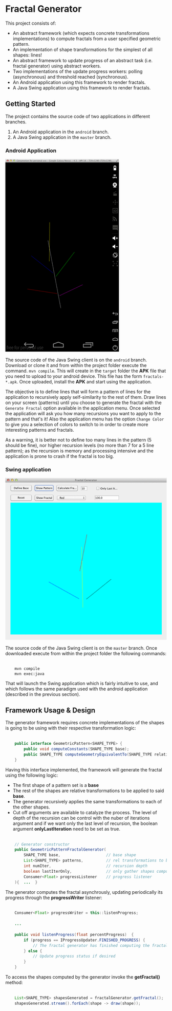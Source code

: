 # Fractal Generator

This project consists of:
- An abstract framework (which expects concrete transformations implementations) to compute fractals from a user specified geometric pattern.
- An implementation of shape transformations for the simplest of all shapes: lines!
- An abstract framework to update progress of an abstract task (i.e. fractal generator) using abstract workers.
- Two implementations of the update progress workers: polling (asynchronous) and threshold reached (synchronous).
- An Android application using this framework to render fractals.
- A Java Swing application using this framework to render fractals.

## Getting Started

The project contains the source code of two applications in different branches.
1. An Android application in the `android` branch.
2. A Java Swing application in the `master` branch.

### Android Application

![](README/fractal-android.gif)

The source code of the Java Swing client is on the `android` branch. Download or clone it and from within the
project folder execute the command. `mvn compile`. This will create in the `target` folder the **APK** file that you need to upload to your
android device. This file has the form `fractals-*.apk`. Once uploaded, install the **APK** and start using the application.

The objective is to define lines that will form a pattern of lines for the application to recursively apply
self-similarity to the rest of them. Draw lines on your screen (patterns) until you choose to generate the fractal
with the `Generate Fractal` option available in the application menu. Once selected the application will ask you how many recursions
you want to apply to the pattern and that's it! Also the application menu has the option `Change Color` to give you
a selection of colors to switch to in order to create more interesting patterns and fractals.

As a warning, it is better not to define too many lines in the pattern (5 should be fine), nor higher recursion levels
(no more than 7 for a 5 line pattern); as the recursion is memory and processing intensive and the application is prone
to crash if the fractal is too big.

### Swing application

![](README/fractal-swing.gif)

The source code of the Java Swing client is on the `master` branch. Once downloaded execute from within the project folder the following
commands:

```

	mvn compile
	mvn exec:java

```
That will launch the Swing application which is fairly intuitive to use, and which follows the same paradigm used with the android
application (described in the previous section).

## Framework Usage & Design

The generator framework requires concrete implementations of the shapes is going to be using with their respective transformation logic:

```java

	public interface GeometricPattern<SHAPE_TYPE> {
		public void computeConstants(SHAPE_TYPE base);
		public SHAPE_TYPE computeGeometryEquivalentTo(SHAPE_TYPE relativeBase);
	}

```


Having this interface implemented, the framework will generate the fractal using the following logic:
- The first shape of a pattern set is a **base**
- The rest of the shapes are relative transformations to be applied to said **base**.
- The generator recursively applies the same transformations to each of the other shapes.
- Cut off arguments are available to catalyze the process. The level of depth of the recursion can be control with the nuber of iterations argument and if we want only the last level of recursion, the boolean argument **onlyLastIteration** need to be set as true.

``` java

	// Generator constructor
	public GeometricPatternFractalGenerator(
		SHAPE_TYPE base,					// base shape
		List<SHAPE_TYPE> patterns,			// rel transformations to be applied to base
		int numIter,						// recursion depth
		boolean lastIterOnly,				// only gather shapes computed @ last recursion level
		Consumer<Float> progressListener	// progress listener
	){  ...  }

```


The generator computes the fractal asynchrously, updating periodically its progress through the **progressWriter** listener:

```java

	Consumer<Float> progressWriter = this::listenProgress;

	...

	public void listenProgress(float percentProgress)  {
		if (progress == IProgressUpdater.FINISHED_PROGRESS) {
			// The fractal generator has finished computing the fractal
		} else {
			// Update progress status if desired
		}
	}

```


To access the shapes computed by the generator invoke the **getFractal()** method:

```java

    List<SHAPE_TYPE> shapesGenerated = fractalGenerator.getFractal();
    shapesGenerated.stream().forEach(shape -> draw(shape));

```
